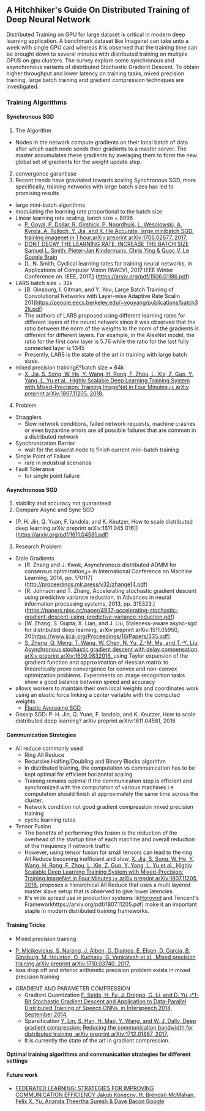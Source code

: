 ## A Hitchhiker's Guide On Distributed Training of Deep Neural Network
Distributed Training on GPU for large dataset is critical in modern deep learning application. A benchmark dataset like Imagenet can take unto a week with single GPU card whereas it is observed that the training time can be brought down to several minutes with distributed training on multiple GPUS on gpu clusters. The survey explore some synchronous and asynchronous variants of distributed Stochastic Gradient Descent. To obtain higher throughput and lower latency on training tasks, mixed precision training, large batch training and gradient compression techniques are investigated.


### Training Algorithms
#### Synchronous SGD
1. The Algorithm
  - Nodes in the network compute gradients on their local batch of data after which each node sends their gradients to a master server. The master accumulates these gradients by averaging them to form the new global set of gradients for the weight update step.
2. convergence garantisse
3. Recent trends have gravitated towards scaling Synchronous SGD, more specifically, training networks with large batch sizes has led to promising results
* large mini-batch algorithms
* modulating the learning rate proportional to the batch size
* Linear learning rate scaling, batch size = 8096
  - [P. Goyal, P. Dollar, R. Girshick, P. Noordhuis, L. Wesolowski, A. Kyrola, A. Tulloch, Y. Jia, and K. He Accurate, large minibatch SGD: training imagenet in 1 hour,arXiv preprint arXiv:1706.02677, 2017.](https://arxiv.org/pdf/1706.02677.pdf)
  - [DONT DECAY THE LEARNING RATE, INCREASE THE BATCH SIZE Samuel L. Smith, Pieter-Jan Kindermans, Chris Ying & Quoc V. Le Google Brain](https://arxiv.org/pdf/1711.00489.pdf)
  - [L. N. Smith, Cyclical learning rates for training neural networks, in Applications of Computer Vision (WACV), 2017 IEEE Winter Conference on. IEEE, 2017,] (https://arxiv.org/pdf/1506.01186.pdf)
* LARS batch size = 32k
  - [B. Ginsburg, I. Gitman, and Y. You, Large Batch Training of Convolutional Networks with Layer-wise Adaptive Rate Scalin 201(https://people.eecs.berkeley.edu/~youyang/publications/batch32k.pdf)
  - The authors of LARS proposed using different learning rates for different layers of the neural network since it was observed that the ratio between the norm of the weights to the norm of the gradients is different for different layers. For example, in the AlexNet model, the ratio for the first conv layer is 5.76 while the ratio for the last fully connected layer is 1345
  - Presently, LARS is the state of the art in training with large batch sizes.
* mixed precision training£ºbatch size = 64k
  - [X. Jia, S. Song, W. He, Y. Wang, H. Rong, F. Zhou, L. Xie, Z. Guo, Y. Yang, L. Yu et al., Highly Scalable Deep Learning Training System with Mixed-Precision: Training ImageNet in Four Minutes,¡± arXiv preprint arXiv:1807.11205, 2018.](https://arxiv.org/pdf/1807.11205.pdf)
4. Problem
* Stragglers
  - Slow network conditions, failed network requests, machine crashes or even byzantine errors are all possible failures that are common in a distributed network
* Synchronization Barrier
  - wait for the slowest node to finish current mini-batch training
* Single Point of Failure
  - rare in industrial scenarios
* Fault Tolerance
  - for single point failure
#### Asynchronous SGD
1. stability and accuracy not guaranteed
2. Compare Async and Sync SGD
  - [P. H. Jin, Q. Yuan, F. Iandola, and K. Keutzer, How to scale distributed deep learning arXiv preprint arXiv:1611.045 016]](https://arxiv.org/pdf/1611.04581.pdf)
3. Research Problem
* Stale Gradients
  - [R. Zhang and J. Kwok, Asynchronous distributed ADMM for consensus optimization,¡± in International Conference on Machine Learning, 2014, pp. 170117] (http://proceedings.mlr.press/v32/zhange14.pdf)
  - [R. Johnson and T. Zhang, Accelerating stochastic gradient descent using predictive variance reduction, in Advances in neural information processing systems, 2013, pp. 315323.] (https://papers.nips.cc/paper/4937-accelerating-stochastic-gradient-descent-using-predictive-variance-reduction.pdf)
  - [W. Zhang, S. Gupta, X. Lian, and J. Liu, Staleness-aware async-sgd for distributed deep learning, arXiv preprint arXiv:1511.05950, 20(https://www.ijcai.org/Proceedings/16/Papers/335.pdf)
  - [S. Zheng, Q. Meng, T. Wang, W. Chen, N. Yu, Z.-M. Ma, and T.-Y. Liu, Asynchronous stochastic gradient descent with delay compensation, arXiv preprint arXiv:1609.0832016. ](https://arxiv.org/pdf/1609.08326.pdf) using Taylor expansion of the gradient function and approximation of Hessian matrix to theoretically prove convergence for convex and non-convex optimization problems. Experiments on image recognition tasks show a good balance between speed and accuracy
* allows workers to maintain their own local weights and coordinates work using an elastic force linking a center variable with the computed weights
  - [Elastic Averaging SGD](https://arxiv.org/pdf/1412.6651.pdf)
* Gossip SGD: P. H. Jin, Q. Yuan, F. Iandola, and K. Keutzer, How to scale distributed deep learning? arXiv preprint arXiv:1611.04581, 2016
#### Communication Strategies
* All reduce commonly used
  - Ring All Reduce
  - Recursive Halfing/Doubling and Binary Blocks algorithm
  - In distributed training, the computation vs communication has to be kept optimal for efficient horizontal scaling
  - Training remains optimal if the communication step is efficient and synchronized with the computation of various machines i.e computation should finish at approximately the same time across the cluster.
  - Network condition not good
    gradient compression
    mixed precision training
  - cyclic learning rates
* Tensor Fusion
  - The benefits of performing this fusion is the reduction of the overhead of the startup time of each machine and overall reduction of the frequency if network traffic
  - However, using tensor fusion for small tensors can lead to the ring All Reduce becoming inefficient and slow, [X. Jia, S. Song, W. He, Y. Wang, H. Rong, F. Zhou, L. Xie, Z. Guo, Y. Yang, L. Yu et al., Highly Scalable Deep Learning Training System with Mixed-Precision: Training ImageNet in Four Minutes,¡± arXiv preprint arXiv:1807.11205, 2018.](https://arxiv.org/pdf/1807.11205.pdf) proposes a hierarchical All Reduce that uses a multi layered master slave setup that is observed to give lower latencies.
  - It's wide spread use in production systems lik[Horovod](https://arxiv.org/pdf/1802.05799.pdf) and Tencent's Frameworkhttps://arxiv.org/pdf/1807.11205.pdf] make it an important staple in modern distributed training frameworks.
#### Training Tricks
 * Mixed precision training
  - [P. Micikevicius, S. Narang, J. Alben, G. Diamos, E. Elsen, D. Garcia, B. Ginsburg, M. Houston, O. Kuchaev, G. Venkatesh et al., Mixed precision training,arXiv preprint arXiv:1710.03740, 2017.](https://arxiv.org/pdf/1710.03740.pdf)
  - loss drop off and inferior arithmetic precision problem exists in mixed precision training
* GRADIENT AND PARAMETER COMPRESSION
  - Gradient Quantization [F. Seide, H. Fu, J. Droppo, G. Li, and D. Yu, ¡°1-Bit Stochastic Gradient Descent and Application to Data-Parallel Distributed Training of Speech DNNs, in Interspeech 2014, September 2014.](https://www.microsoft.com/en-us/research/publication/1-bit-stochastic-gradient-descent-and-application-to-data-parallel-distributed-training-of-speech-dnns/)
  - Sparsification [Y. Lin, S. Han, H. Mao, Y. Wang, and W. J. Dally, Deep gradient compression: Reducing the communication bandwidth for distributed training, arXiv preprint arXiv:1712.01887, 2017.](https://arxiv.org/pdf/1712.01887.pdf)
  - It is currently the state of the art in gradient compression.
#### Optimal training algorithms and communication strategies for different settings
#### Future work
* [FEDERATED LEARNING: STRATEGIES FOR IMPROVING COMMUNICATION EFFICIENCY Jakub Konecny, H. Brendan McMahan, Felix X. Yu, Ananda Theertha Suresh & Dave Bacon Google](https://arxiv.org/pdf/1610.05492.pdf)
